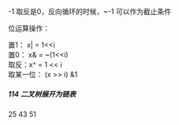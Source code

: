



-1 取反是0，反向循环的时候，~-1 可以作为截止条件







位运算操作：

置1： x| = 1<<i    
置0： x& = ~(1<<i)    
取反：x^ =  1 << i   
取某一位： (x >> i) &1   
 
 


##### 114 二叉树展开为链表
                                                           
                                                        
25 43 51       






